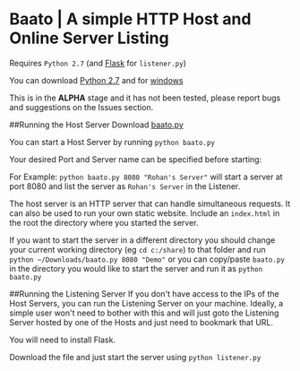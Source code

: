 Baato | A simple HTTP Host and Online Server Listing
=======================
Requires `Python 2.7` (and [Flask](http://flask.pocoo.org/) for `listener.py`)

You can download [Python 2.7](https://www.python.org/downloads/release/python-2710/) and for [windows](https://www.python.org/downloads/release/python-2710/)

This is in the **ALPHA** stage and it has not been tested, please report bugs and suggestions on the Issues section.



##Running the Host Server
Download [baato.py](https://github.com/rhnvrm/Baato/raw/master/baato.py)

You can start a Host Server by running `python baato.py`

Your desired Port and Server name can be specified before starting:

For Example: `python baato.py 8080 "Rohan's Server"` will start a server at port 8080 and list the server as `Rohan's Server` in the Listener.

The host server is an HTTP server that can handle simultaneous requests. It can also be used to run your own static website. Include an `index.html` in the root the directory where you started the server.

If you want to start the server in a different directory you should change your current working directory (eg `cd c:/share`) to that folder and run `python ~/Downloads/baato.py 8080 "Demo"` or you can copy/paste `baato.py` in the directory you would like to start the server and run it as `python baato.py`

##Running the Listening Server
If you don't have access to the IPs of the Host Servers, you can run the Listening Server on your machine. Ideally, a simple user won't need to bother with this and will just goto the Listening Server hosted by one of the Hosts and just need to bookmark that URL. 

You will need to install Flask.

Download the file and just start the server using `python listener.py`
